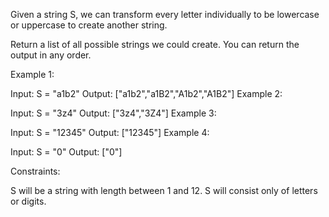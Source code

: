 Given a string S, we can transform every letter individually to be lowercase or uppercase to create another string.

Return a list of all possible strings we could create. You can return the output in any order.

 

Example 1:

Input: S = "a1b2"
Output: ["a1b2","a1B2","A1b2","A1B2"]
Example 2:

Input: S = "3z4"
Output: ["3z4","3Z4"]
Example 3:

Input: S = "12345"
Output: ["12345"]
Example 4:

Input: S = "0"
Output: ["0"]
 

Constraints:

S will be a string with length between 1 and 12.
S will consist only of letters or digits.